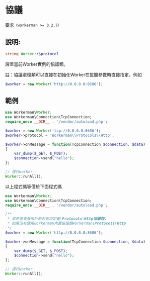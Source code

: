 # 協議

要求```（workerman >= 3.2.7）```

## 說明:
```php
string Worker::$protocol
```

設置當前Worker實例的協議類。

註：協議處理類可以直接在初始化Worker在監聽參數時直接指定。例如
```php
$worker = new Worker('http://0.0.0.0:8686');
```



## 範例


```php
use Workerman\Worker;
use Workerman\Connection\TcpConnection;
require_once __DIR__ . '/vendor/autoload.php';

$worker = new Worker('tcp://0.0.0.0:8686');
$worker->protocol = 'Workerman\\Protocols\\Http';

$worker->onMessage = function(TcpConnection $connection, $data)
{
    var_dump($_GET, $_POST);
    $connection->send("hello");
};

// 運行worker
Worker::runAll();
```

以上程式碼等價於下面程式碼


```php
use Workerman\Worker;
use Workerman\Connection\TcpConnection;
require_once __DIR__ . '/vendor/autoload.php';

/**
 * 首先會查看用戶是否有自定義\Protocols\Http協議類，
 * 如果沒有使用workerman內置協議類Workerman\Protocols\Http
 */
$worker = new Worker('http://0.0.0.0:8686');

$worker->onMessage = function(TcpConnection $connection, $data)
{
    var_dump($_GET, $_POST);
    $connection->send("hello");
};

// 運行worker
Worker::runAll();
```
